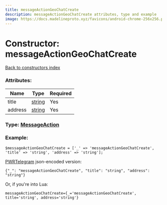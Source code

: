 ```yaml
---
title: messageActionGeoChatCreate
description: messageActionGeoChatCreate attributes, type and example
image: https://docs.madelineproto.xyz/favicons/android-chrome-256x256.png
---
```

# Constructor: messageActionGeoChatCreate  
[Back to constructors index](index.md)



### Attributes:

| Name     |    Type       | Required |
|----------|---------------|----------|
|title|[string](../types/string.md) | Yes|
|address|[string](../types/string.md) | Yes|



### Type: [MessageAction](../types/MessageAction.md)


### Example:

```
$messageActionGeoChatCreate = ['_' => 'messageActionGeoChatCreate', 'title' => 'string', 'address' => 'string'];
```  

[PWRTelegram](https://pwrtelegram.xyz) json-encoded version:

```
{"_": "messageActionGeoChatCreate", "title": "string", "address": "string"}
```


Or, if you're into Lua:  


```
messageActionGeoChatCreate={_='messageActionGeoChatCreate', title='string', address='string'}

```


